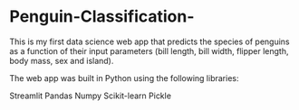 # Penguin-Classification-

This is my first data science web app that predicts the species of penguins as a function of their input parameters (bill length, bill width, flipper length, body mass, sex and island).

The web app was built in Python using the following libraries:

Streamlit
Pandas
Numpy
Scikit-learn
Pickle
